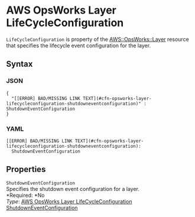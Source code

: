 # AWS OpsWorks Layer LifeCycleConfiguration<a name="aws-properties-opsworks-layer-lifecycleeventconfiguration"></a>

`LifeCycleConfiguration` is property of the [AWS::OpsWorks::Layer](aws-resource-opsworks-layer.md) resource that specifies the lifecycle event configuration for the layer\.

## Syntax<a name="w3ab2c21c14e1355b5"></a>

### JSON<a name="aws-properties-opsworks-layer-lifecycleeventconfiguration-syntax.json"></a>

```
{
  "[[ERROR] BAD/MISSING LINK TEXT](#cfn-opsworks-layer-lifecycleconfiguration-shutdowneventconfiguration)" : ShutdownEventConfiguration
}
```

### YAML<a name="aws-properties-opsworks-layer-lifecycleeventconfiguration-syntax.yaml"></a>

```
[[ERROR] BAD/MISSING LINK TEXT](#cfn-opsworks-layer-lifecycleconfiguration-shutdowneventconfiguration):
  ShutdownEventConfiguration
```

## Properties<a name="w3ab2c21c14e1355b7"></a>

`ShutdownEventConfiguration`  
Specifies the shutdown event configuration for a layer\.  
*Required: *No  
*Type*: [AWS OpsWorks Layer LifeCycleConfiguration ShutdownEventConfiguration](aws-properties-opsworks-layer-lifecycleeventconfiguration-shutdowneventconfiguration.md)